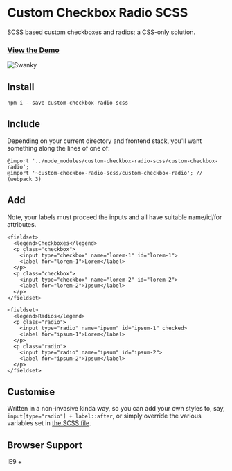 # Custom Checkbox Radio SCSS

SCSS based custom checkboxes and radios; a CSS-only solution.

### **[View the Demo](https://entozoon.github.io/custom-checkbox-radio-scss/example)**

![Swanky](posterity/custom-checkbox-radio.gif)

## Install

    npm i --save custom-checkbox-radio-scss

## Include

Depending on your current directory and frontend stack, you'll want something along the lines of one of:

    @import '../node_modules/custom-checkbox-radio-scss/custom-checkbox-radio';
    @import '~custom-checkbox-radio-scss/custom-checkbox-radio'; // (webpack 3)

## Add

Note, your labels must proceed the inputs and all have suitable name/id/for attributes.

    <fieldset>
      <legend>Checkboxes</legend>
      <p class="checkbox">
        <input type="checkbox" name="lorem-1" id="lorem-1">
        <label for="lorem-1">Lorem</label>
      </p>
      <p class="checkbox">
        <input type="checkbox" name="lorem-2" id="lorem-2">
        <label for="lorem-2">Ipsum</label>
      </p>
    </fieldset>

    <fieldset>
      <legend>Radios</legend>
      <p class="radio">
        <input type="radio" name="ipsum" id="ipsum-1" checked>
        <label for="ipsum-1">Lorem</label>
      </p>
      <p class="radio">
        <input type="radio" name="ipsum" id="ipsum-2">
        <label for="ipsum-2">Ipsum</label>
      </p>
    </fieldset>

## Customise

Written in a non-invasive kinda way, so you can add your own styles to, say, `input[type="radio"] + label::after`, or simply override the various variables set in [the SCSS file](https://github.com/entozoon/custom-checkbox-radio-scss/blob/master/custom-checkbox-radio.scss).

## Browser Support

IE9 +